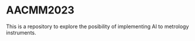 # AACMM2023
This is a repository to explore the posibility of implementing AI to metrology instruments. 
